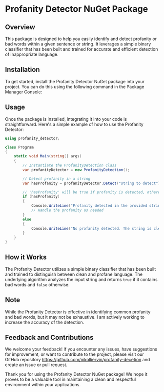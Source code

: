 # Profanity Detector NuGet Package

## Overview

This package is designed to help you easily identify and detect profanity or bad words within a given sentence or string. It leverages a simple binary classifier that has been built and trained for accurate and efficient detection of inappropriate language.

## Installation

To get started, install the Profanity Detector NuGet package into your project. You can do this using the following command in the Package Manager Console:

## Usage

Once the package is installed, integrating it into your code is straightforward. Here's a simple example of how to use the Profanity Detector:

```csharp
using profanity_detector;

class Program
{
    static void Main(string[] args)
    {
        // Instantiate the ProfanityDetection class
        var profanityDetector = new ProfanityDetection();

        // Detect profanity in a string
        var hasProfanity = profanityDetector.Detect("string to detect");

        // 'hasProfanity' will be true if profanity is detected, otherwise false
        if (hasProfanity)
        {
            Console.WriteLine("Profanity detected in the provided string!");
            // Handle the profanity as needed
        }
        else
        {
            Console.WriteLine("No profanity detected. The string is clean!");
        }
    }
}


```
## How it Works

The Profanity Detector utilizes a simple binary classifier that has been built and trained to distinguish between clean and profane language. The underlying algorithm analyzes the input string and returns `true` if it contains bad words and `false` otherwise.

## Note

While the Profanity Detector is effective in identifying common profanity and bad words, but it may not be exhaustive. I am actively working to increase the accuracy of the detection.

## Feedback and Contributions

We welcome your feedback! If you encounter any issues, have suggestions for improvement, or want to contribute to the project, please visit our GitHub repository https://github.com/nikolliervin/profanity-decetion and create an issue or pull request.

Thank you for using the Profanity Detector NuGet package! We hope it proves to be a valuable tool in maintaining a clean and respectful environment within your applications.
